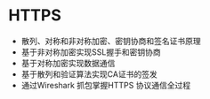 # HTTPS 

- 散列、对称和非对称加密、密钥协商和签名证书原理
- 基于非对称加密实现SSL握手和密钥协商
- 基于对称加密实现数据通信
- 基于散列和验证算法实现CA证书的签发
- 通过Wireshark 抓包掌握HTTPS 协议通信全过程